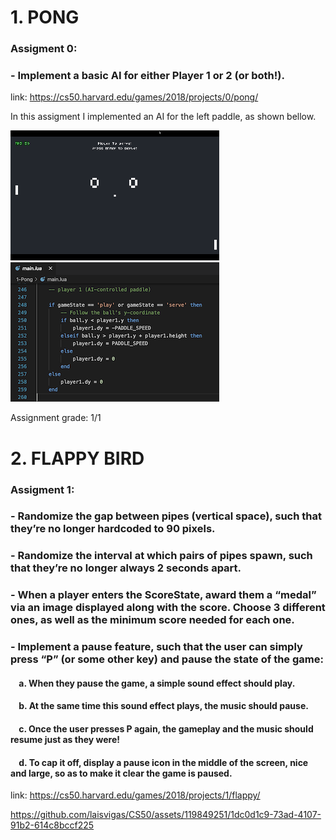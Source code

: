 # 1. PONG

### Assigment 0: 
### - Implement a basic AI for either Player 1 or 2 (or both!).

link: https://cs50.harvard.edu/games/2018/projects/0/pong/

In this assigment I implemented an AI for the left paddle, as shown bellow.

![](./docs/pong.gif) ![](./docs/pong-code.png)

Assignment grade: 1/1

# 2. FLAPPY BIRD

### Assigment 1: 

### - Randomize the gap between pipes (vertical space), such that they’re no longer hardcoded to 90 pixels.
### - Randomize the interval at which pairs of pipes spawn, such that they’re no longer always 2 seconds apart.
### - When a player enters the ScoreState, award them a “medal” via an image displayed along with the score. Choose 3 different ones, as well as the minimum score needed for each one.
### - Implement a pause feature, such that the user can simply press “P” (or some other key) and pause the state of the game:


#### &nbsp; &nbsp; a. When they pause the game, a simple sound effect should play.
#### &nbsp; &nbsp; b. At the same time this sound effect plays, the music should pause.
#### &nbsp; &nbsp; c. Once the user presses P again, the gameplay and the music should resume just as they were!
#### &nbsp; &nbsp; d. To cap it off, display a pause icon in the middle of the screen, nice and large, so as to make it clear the game is paused.

link: https://cs50.harvard.edu/games/2018/projects/1/flappy/

https://github.com/laisvigas/CS50/assets/119849251/1dc0d1c9-73ad-4107-91b2-614c8bccf225



